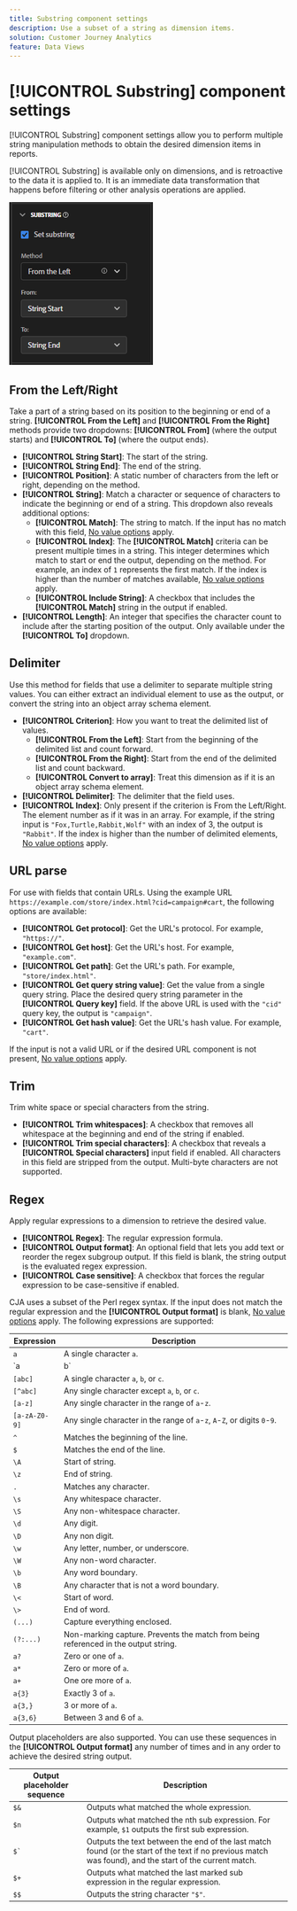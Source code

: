 ```yaml
---
title: Substring component settings
description: Use a subset of a string as dimension items.
solution: Customer Journey Analytics
feature: Data Views
---
```

# [!UICONTROL Substring] component settings

[!UICONTROL Substring] component settings allow you to perform multiple string manipulation methods to obtain the desired dimension items in reports.

[!UICONTROL Substring] is available only on dimensions, and is retroactive to the data it is applied to. It is an immediate data transformation that happens before filtering or other analysis operations are applied.

![Substring settings](../assets/substring-settings.png)

## From the Left/Right

Take a part of a string based on its position to the beginning or end of a string. **[!UICONTROL From the Left]** and **[!UICONTROL From the Right]** methods provide two dropdowns: **[!UICONTROL From]** (where the output starts) and **[!UICONTROL To]** (where the output ends).

* **[!UICONTROL String Start]**: The start of the string.
* **[!UICONTROL String End]**: The end of the string.
* **[!UICONTROL Position]**: A static number of characters from the left or right, depending on the method.
* **[!UICONTROL String]**: Match a character or sequence of characters to indicate the beginning or end of a string. This dropdown also reveals additional options:
  * **[!UICONTROL Match]**: The string to match. If the input has no match with this field, [No value options](no-value-options.md) apply.
  * **[!UICONTROL Index]**: The **[!UICONTROL Match]** criteria can be present multiple times in a string. This integer determines which match to start or end the output, depending on the method. For example, an index of `1` represents the first match. If the index is higher than the number of matches available, [No value options](no-value-options.md) apply.
  * **[!UICONTROL Include String]**: A checkbox that includes the **[!UICONTROL Match]** string in the output if enabled.
* **[!UICONTROL Length]**: An integer that specifies the character count to include after the starting position of the output. Only available under the **[!UICONTROL To]** dropdown.

## Delimiter

Use this method for fields that use a delimiter to separate multiple string values. You can either extract an individual element to use as the output, or convert the string into an object array schema element.

* **[!UICONTROL Criterion]**: How you want to treat the delimited list of values.
  * **[!UICONTROL From the Left]**: Start from the beginning of the delimited list and count forward.
  * **[!UICONTROL From the Right]**: Start from the end of the delimited list and count backward.
  * **[!UICONTROL Convert to array]**: Treat this dimension as if it is an object array schema element.
* **[!UICONTROL Delimiter]**: The delimiter that the field uses.
* **[!UICONTROL Index]**: Only present if the criterion is From the Left/Right. The element number as if it was in an array. For example, if the string input is `"Fox,Turtle,Rabbit,Wolf"` with an index of 3, the output is `"Rabbit"`. If the index is higher than the number of delimited elements, [No value options](no-value-options.md) apply.

## URL parse

For use with fields that contain URLs. Using the example URL `https://example.com/store/index.html?cid=campaign#cart`, the following options are available:

* **[!UICONTROL Get protocol]**: Get the URL's protocol. For example, `"https://"`.
* **[!UICONTROL Get host]**: Get the URL's host. For example, `"example.com"`.
* **[!UICONTROL Get path]**: Get the URL's path. For example, `"store/index.html"`.
* **[!UICONTROL Get query string value]**: Get the value from a single query string. Place the desired query string parameter in the **[!UICONTROL Query key]** field. If the above URL is used with the `"cid"` query key, the output is `"campaign"`.
* **[!UICONTROL Get hash value]**: Get the URL's hash value. For example, `"cart"`.

If the input is not a valid URL or if the desired URL component is not present, [No value options](no-value-options.md) apply.

## Trim

Trim white space or special characters from the string.

* **[!UICONTROL Trim whitespaces]**: A checkbox that removes all whitespace at the beginning and end of the string if enabled.
* **[!UICONTROL Trim special characters]**: A checkbox that reveals a **[!UICONTROL Special characters]** input field if enabled. All characters in this field are stripped from the output. Multi-byte characters are not supported.

## Regex

Apply regular expressions to a dimension to retrieve the desired value.

* **[!UICONTROL Regex]**: The regular expression formula.
* **[!UICONTROL Output format]**: An optional field that lets you add text or reorder the regex subgroup output. If this field is blank, the string output is the evaluated regex expression.
* **[!UICONTROL Case sensitive]**: A checkbox that forces the regular expression to be case-sensitive if enabled.

CJA uses a subset of the Perl regex syntax. If the input does not match the regular expression and the **[!UICONTROL Output format]** is blank, [No value options](no-value-options.md) apply. The following expressions are supported:

| Expression | Description |
| --- | --- |
| `a` | A single character `a`. |
| `a|b` | A single character `a` or `b`. |
| `[abc]` | A single character `a`, `b`, or `c`. |
| `[^abc]` | Any single character except `a`, `b`, or `c`. |
| `[a-z]` | Any single character in the range of `a`-`z`. |
| `[a-zA-Z0-9]` | Any single character in the range of `a`-`z`, `A`-`Z`, or digits `0`-`9`. |
| `^` | Matches the beginning of the line. |
| `$` | Matches the end of the line. |
| `\A` | Start of string. |
| `\z` | End of string. |
| `.` | Matches any character. |
| `\s` | Any whitespace character. |
| `\S` | Any non-whitespace character. |
| `\d` | Any digit. |
| `\D` | Any non digit. |
| `\w` | Any letter, number, or underscore. |
| `\W` | Any non-word character. |
| `\b` | Any word boundary. |
| `\B` | Any character that is not a word boundary. |
| `\<` | Start of word. |
| `\>` | End of word. |
| `(...)` | Capture everything enclosed. |
| `(?:...)` | Non-marking capture. Prevents the match from being referenced in the output string. |
| `a?` | Zero or one of `a`. |
| `a*` | Zero or more of `a`. |
| `a+` | One ore more of `a`. |
| `a{3}` | Exactly 3 of `a`. |
| `a{3,}` | 3 or more of `a`. |
| `a{3,6}` | Between 3 and 6 of `a`. |

Output placeholders are also supported. You can use these sequences in the **[!UICONTROL Output format]** any number of times and in any order to achieve the desired string output.

| Output placeholder sequence | Description |
| --- | --- |
| `$&` | Outputs what matched the whole expression. |
| `$n` | Outputs what matched the nth sub expression. For example, `$1` outputs the first sub expression. |
| ``$` `` | Outputs the text between the end of the last match found (or the start of the text if no previous match was found), and the start of the current match. |
| `$+` | Outputs what matched the last marked sub expression in the regular expression. |
| `$$` | Outputs the string character `"$"`. |
